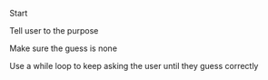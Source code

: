 Start

Tell user to the purpose

Make sure the guess is none

Use a while loop to keep asking the user until they guess correctly
